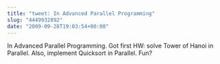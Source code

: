 ```yaml
---
title: "tweet: In Advanced Parallel Programming"
slug: "4449932892"
date: "2009-09-28T19:03:54+00:00"
---
```

In Advanced Parallel Programming. Got first HW: solve Tower of Hanoi in Parallel. Also, implement Quicksort in Parallel. Fun?